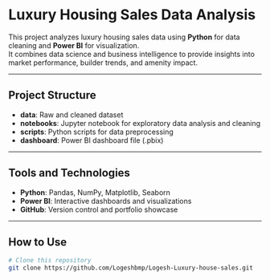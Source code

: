 # Luxury Housing Sales Data Analysis

This project analyzes luxury housing sales data using **Python** for data cleaning and **Power BI** for visualization.  
It combines data science and business intelligence to provide insights into market performance, builder trends, and amenity impact.

---

## Project Structure

- **data**: Raw and cleaned dataset
- **notebooks**: Jupyter notebook for exploratory data analysis and cleaning
- **scripts**: Python scripts for data preprocessing
- **dashboard**: Power BI dashboard file (.pbix)

---
## Tools and Technologies

- **Python**: Pandas, NumPy, Matplotlib, Seaborn
- **Power BI**: Interactive dashboards and visualizations
- **GitHub**: Version control and portfolio showcase

---

## How to Use

```bash
# Clone this repository
git clone https://github.com/Logeshbmp/Logesh-Luxury-house-sales.git

